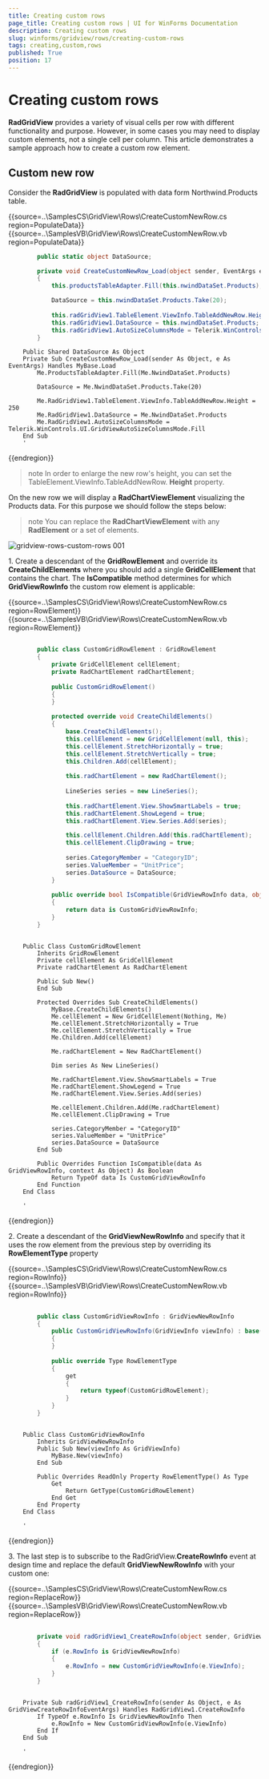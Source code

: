 ```yaml
---
title: Creating custom rows
page_title: Creating custom rows | UI for WinForms Documentation
description: Creating custom rows
slug: winforms/gridview/rows/creating-custom-rows
tags: creating,custom,rows
published: True
position: 17
---
```


# Creating custom rows



__RadGridView__ provides a variety of visual cells per row with different functionality and purpose. However, in some cases you may need to display custom elements, not a single cell per column. This article demonstrates a sample approach how to create a custom row element.
    

## Custom new row

Consider the __RadGridView__ is populated with data form Northwind.Products table. 

{{source=..\SamplesCS\GridView\Rows\CreateCustomNewRow.cs region=PopulateData}} 
{{source=..\SamplesVB\GridView\Rows\CreateCustomNewRow.vb region=PopulateData}} 

````C#
        public static object DataSource;

        private void CreateCustomNewRow_Load(object sender, EventArgs e)
        {
            this.productsTableAdapter.Fill(this.nwindDataSet.Products);

            DataSource = this.nwindDataSet.Products.Take(20);
         
            this.radGridView1.TableElement.ViewInfo.TableAddNewRow.Height = 250;
            this.radGridView1.DataSource = this.nwindDataSet.Products;
            this.radGridView1.AutoSizeColumnsMode = Telerik.WinControls.UI.GridViewAutoSizeColumnsMode.Fill;
        }
````
````VB.NET
    Public Shared DataSource As Object
    Private Sub CreateCustomNewRow_Load(sender As Object, e As EventArgs) Handles MyBase.Load
        Me.ProductsTableAdapter.Fill(Me.NwindDataSet.Products)

        DataSource = Me.NwindDataSet.Products.Take(20)

        Me.RadGridView1.TableElement.ViewInfo.TableAddNewRow.Height = 250
        Me.RadGridView1.DataSource = Me.NwindDataSet.Products
        Me.RadGridView1.AutoSizeColumnsMode = Telerik.WinControls.UI.GridViewAutoSizeColumnsMode.Fill
    End Sub
    '
````

{{endregion}} 

>note In order to enlarge the new row's height, you can set the TableElement.ViewInfo.TableAddNewRow. __Height__ property.
>


On the new row we will display a __RadChartViewElement__ visualizing the Products data. For this purpose we should follow the steps below:

>note You can replace the __RadChartViewElement__ with any __RadElement__ or a set of elements.
>

![gridview-rows-custom-rows 001](images/gridview-rows-custom-rows001.png)

1\. Create a descendant of the __GridRowElement__ and override its __CreateChildElements__ where you should add a single __GridCellElement__ that contains the chart. The __IsCompatible__ method  determines for which __GridViewRowInfo__ the custom row element is applicable:

{{source=..\SamplesCS\GridView\Rows\CreateCustomNewRow.cs region=RowElement}} 
{{source=..\SamplesVB\GridView\Rows\CreateCustomNewRow.vb region=RowElement}} 

````C#

        public class CustomGridRowElement : GridRowElement
        {
            private GridCellElement cellElement;
            private RadChartElement radChartElement;
            
            public CustomGridRowElement()
            {
            }
                
            protected override void CreateChildElements()
            {
                base.CreateChildElements();
                this.cellElement = new GridCellElement(null, this);
                this.cellElement.StretchHorizontally = true;
                this.cellElement.StretchVertically = true;
                this.Children.Add(cellElement);
                
                this.radChartElement = new RadChartElement();
                
                LineSeries series = new LineSeries();
                
                this.radChartElement.View.ShowSmartLabels = true;
                this.radChartElement.ShowLegend = true;
                this.radChartElement.View.Series.Add(series);

                this.cellElement.Children.Add(this.radChartElement);
                this.cellElement.ClipDrawing = true;
                
                series.CategoryMember = "CategoryID";
                series.ValueMember = "UnitPrice";
                series.DataSource = DataSource;
            }
                
            public override bool IsCompatible(GridViewRowInfo data, object context)
            {
                return data is CustomGridViewRowInfo;
            }
        }
````
````VB.NET

    Public Class CustomGridRowElement
        Inherits GridRowElement
        Private cellElement As GridCellElement
        Private radChartElement As RadChartElement

        Public Sub New()
        End Sub

        Protected Overrides Sub CreateChildElements()
            MyBase.CreateChildElements()
            Me.cellElement = New GridCellElement(Nothing, Me)
            Me.cellElement.StretchHorizontally = True
            Me.cellElement.StretchVertically = True
            Me.Children.Add(cellElement)

            Me.radChartElement = New RadChartElement()

            Dim series As New LineSeries()

            Me.radChartElement.View.ShowSmartLabels = True
            Me.radChartElement.ShowLegend = True
            Me.radChartElement.View.Series.Add(series)

            Me.cellElement.Children.Add(Me.radChartElement)
            Me.cellElement.ClipDrawing = True

            series.CategoryMember = "CategoryID"
            series.ValueMember = "UnitPrice"
            series.DataSource = DataSource
        End Sub

        Public Overrides Function IsCompatible(data As GridViewRowInfo, context As Object) As Boolean
            Return TypeOf data Is CustomGridViewRowInfo
        End Function
    End Class

    '
````

{{endregion}} 

2\. Create a descendant of the __GridViewNewRowInfo__ and specify that it uses the row element from the previous step by overriding its __RowElementType__ property

{{source=..\SamplesCS\GridView\Rows\CreateCustomNewRow.cs region=RowInfo}} 
{{source=..\SamplesVB\GridView\Rows\CreateCustomNewRow.vb region=RowInfo}} 

````C#
            
        public class CustomGridViewRowInfo : GridViewNewRowInfo
        {
            public CustomGridViewRowInfo(GridViewInfo viewInfo) : base(viewInfo)
            {
            }
                
            public override Type RowElementType
            {
                get
                {
                    return typeof(CustomGridRowElement);
                }
            }
        }
````
````VB.NET

    Public Class CustomGridViewRowInfo
        Inherits GridViewNewRowInfo
        Public Sub New(viewInfo As GridViewInfo)
            MyBase.New(viewInfo)
        End Sub

        Public Overrides ReadOnly Property RowElementType() As Type
            Get
                Return GetType(CustomGridRowElement)
            End Get
        End Property
    End Class

    '
````

{{endregion}} 

3\. The last step is to subscribe to the RadGridView.__CreateRowInfo__ event at design time and replace the default __GridViewNewRowInfo__ with your custom one:

{{source=..\SamplesCS\GridView\Rows\CreateCustomNewRow.cs region=ReplaceRow}} 
{{source=..\SamplesVB\GridView\Rows\CreateCustomNewRow.vb region=ReplaceRow}} 

````C#
                
        private void radGridView1_CreateRowInfo(object sender, GridViewCreateRowInfoEventArgs e)
        {
            if (e.RowInfo is GridViewNewRowInfo)
            {
                e.RowInfo = new CustomGridViewRowInfo(e.ViewInfo);
            }
        }
````
````VB.NET

    Private Sub radGridView1_CreateRowInfo(sender As Object, e As GridViewCreateRowInfoEventArgs) Handles RadGridView1.CreateRowInfo
        If TypeOf e.RowInfo Is GridViewNewRowInfo Then
            e.RowInfo = New CustomGridViewRowInfo(e.ViewInfo)
        End If
    End Sub

    '
````

{{endregion}} 



